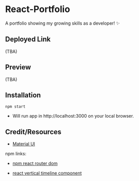 # React-Portfolio
A portfolio showing my growing skills as a developer! ✨

## Deployed Link
(TBA)

## Preview
(TBA)

## Installation
```npm start```
- Will run app in http://localhost:3000 on your local browser.

## Credit/Resources
- [Material UI](https://mui.com/material-ui/migration/migration-v4/)

npm links:

- [npm react router dom](https://www.npmjs.com/package/react-router-dom)

- [react vertical timeline component](https://www.npmjs.com/package/react-vertical-timeline-component)